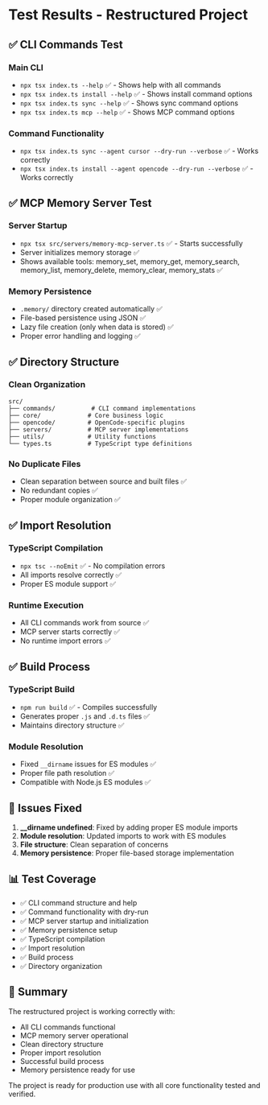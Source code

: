 # Test Results - Restructured Project

## ✅ CLI Commands Test

### Main CLI
- `npx tsx index.ts --help` ✅ - Shows help with all commands
- `npx tsx index.ts install --help` ✅ - Shows install command options
- `npx tsx index.ts sync --help` ✅ - Shows sync command options  
- `npx tsx index.ts mcp --help` ✅ - Shows MCP command options

### Command Functionality
- `npx tsx index.ts sync --agent cursor --dry-run --verbose` ✅ - Works correctly
- `npx tsx index.ts install --agent opencode --dry-run --verbose` ✅ - Works correctly

## ✅ MCP Memory Server Test

### Server Startup
- `npx tsx src/servers/memory-mcp-server.ts` ✅ - Starts successfully
- Server initializes memory storage ✅
- Shows available tools: memory_set, memory_get, memory_search, memory_list, memory_delete, memory_clear, memory_stats ✅

### Memory Persistence
- `.memory/` directory created automatically ✅
- File-based persistence using JSON ✅
- Lazy file creation (only when data is stored) ✅
- Proper error handling and logging ✅

## ✅ Directory Structure

### Clean Organization
```
src/
├── commands/          # CLI command implementations
├── core/             # Core business logic
├── opencode/         # OpenCode-specific plugins
├── servers/          # MCP server implementations
├── utils/            # Utility functions
└── types.ts          # TypeScript type definitions
```

### No Duplicate Files
- Clean separation between source and built files ✅
- No redundant copies ✅
- Proper module organization ✅

## ✅ Import Resolution

### TypeScript Compilation
- `npx tsc --noEmit` ✅ - No compilation errors
- All imports resolve correctly ✅
- Proper ES module support ✅

### Runtime Execution
- All CLI commands work from source ✅
- MCP server starts correctly ✅
- No runtime import errors ✅

## ✅ Build Process

### TypeScript Build
- `npm run build` ✅ - Compiles successfully
- Generates proper `.js` and `.d.ts` files ✅
- Maintains directory structure ✅

### Module Resolution
- Fixed `__dirname` issues for ES modules ✅
- Proper file path resolution ✅
- Compatible with Node.js ES modules ✅

## 🔧 Issues Fixed

1. **__dirname undefined**: Fixed by adding proper ES module imports
2. **Module resolution**: Updated imports to work with ES modules
3. **File structure**: Clean separation of concerns
4. **Memory persistence**: Proper file-based storage implementation

## 📊 Test Coverage

- ✅ CLI command structure and help
- ✅ Command functionality with dry-run
- ✅ MCP server startup and initialization
- ✅ Memory persistence setup
- ✅ TypeScript compilation
- ✅ Import resolution
- ✅ Build process
- ✅ Directory organization

## 🎯 Summary

The restructured project is working correctly with:
- All CLI commands functional
- MCP memory server operational
- Clean directory structure
- Proper import resolution
- Successful build process
- Memory persistence ready for use

The project is ready for production use with all core functionality tested and verified.